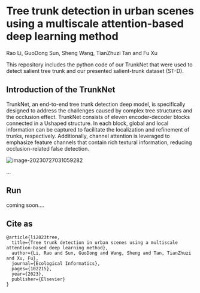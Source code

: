 # Tree trunk detection in urban scenes using a multiscale attention-based deep learning method

Rao Li, GuoDong Sun, Sheng Wang, TianZhuzi Tan and Fu Xu

This repository includes the python code of our TrunkNet that were used to detect salient tree trunk and our presented salient-trunk dataset (ST-D).

## Introduction of the TrunkNet

TrunkNet, an end-to-end tree trunk detection deep model, is specifically designed to address the challenges caused by complex tree structures and the occlusion effect. TrunkNet consists of eleven encoder-decoder blocks connected in a Ushaped structure. In each block, global and local information can be captured to facilitate the localization and refinement of trunks, respectively. Additionally, channel attention is leveraged to emphasize feature channels that contain rich textural information, reducing occlusion-related false detection.

![image-20230727031059282](C:\Users\DELL\AppData\Roaming\Typora\typora-user-images\image-20230727031059282.png)

...

## Run

coming soon....

## Cite as

```
@article{li2023tree,
  title={Tree trunk detection in urban scenes using a multiscale attention-based deep learning method},
  author={Li, Rao and Sun, GuoDong and Wang, Sheng and Tan, TianZhuzi and Xu, Fu},
  journal={Ecological Informatics},
  pages={102215},
  year={2023},
  publisher={Elsevier}
}
```
